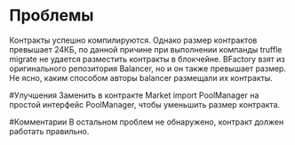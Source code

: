 # Проблемы
Контракты успешно компилируются. Однако размер контрактов превышает 24КБ, по данной причине при выполнении компанды truffle migrate не удается разместить контракты в блокчейне. BFactory взят из оригинального репозитория Balancer, но и он также превышает размер. Не ясно, каким способом авторы balancer размещали их контракты.

#Улучшения
Заменить в контракте Market import PoolManager на простой интерфейс PoolManager, чтобы уменьшить размер контракта.

#Комментарии
В остальном проблем не обнаружено, контракт должен работать правильно.
